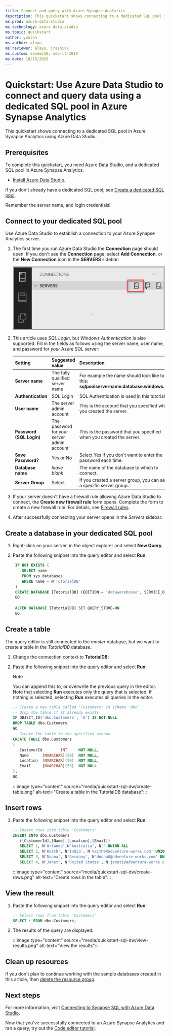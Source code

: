 ```yaml
---
title: Connect and query with Azure Synapse Analytics
description: This quickstart shows connecting to a dedicated SQL pool in Azure Synapse Analytics using Azure Data Studio.
ms.prod: azure-data-studio
ms.technology: azure-data-studio
ms.topic: quickstart
author: yualan
ms.author: alayu
ms.reviewer: alayu, jrasnick
ms.custom: seodec18; seo-lt-2019
ms.date: 10/15/2020
---
```


# Quickstart: Use Azure Data Studio to connect and query data using a dedicated SQL pool in Azure Synapse Analytics

This quickstart shows connecting to a dedicated SQL pool in Azure Synapse Analytics using Azure Data Studio.

## Prerequisites
To complete this quickstart, you need Azure Data Studio, and a dedicated SQL pool in Azure Synapse Analytics.

- [Install Azure Data Studio](./download-azure-data-studio.md).

If you don't already have a dedicated SQL pool, see [Create a dedicated SQL pool](/azure/sql-data-warehouse/sql-data-warehouse-get-started-provision).

Remember the server name, and login credentials!


## Connect to your dedicated SQL pool

Use Azure Data Studio to establish a connection to your Azure Synapse Analytics server.

1. The first time you run Azure Data Studio the **Connection** page should open. If you don't see the **Connection** page, select **Add Connection**, or the **New Connection** icon in the **SERVERS** sidebar:
   
   ![Screenshot of the Connection page with the New Connection icon called out.](media/quickstart-sql-dw/new-connection-icon.png)

2. This article uses *SQL Login*, but *Windows Authentication* is also supported. Fill in the fields as follows using the server name, user name, and password for *your* Azure SQL server:

   |   Setting    | Suggested value | Description |
   |--------------|-----------------|-------------| 
   | **Server name** | The fully qualified server name | For example the name should look like to this: **sqlpoolservername.database.windows.net**. |
   | **Authentication** | SQL Login| SQL Authentication is used in this tutorial. |
   | **User name** | The server admin account | This is the account that you specified when you created the server. |
   | **Password (SQL Login)** | The password for your server admin account | This is the password that you specified when you created the server. |
   | **Save Password?** | Yes or No | Select Yes if you don't want to enter the password each time. |
   | **Database name** | *leave blank* | The name of the database to which to connect. |
   | **Server Group** | Select <Default> | If you created a server group, you can set to a specific server group. | 

3. If your server doesn't have a firewall rule allowing Azure Data Studio to connect, the **Create new firewall rule** form opens. Complete the form to create a new firewall rule. For details, see [Firewall rules](/azure/sql-database/sql-database-firewall-configure).

4. After successfully connecting your server opens in the *Servers* sidebar.

## Create a database in your dedicated SQL pool

1. Right-click on your server, in the object explorer and select **New Query.**

2. Paste the following snippet into the query editor and select **Run**:

   ```sql
    IF NOT EXISTS (
       SELECT name
       FROM sys.databases
       WHERE name = N'TutorialDB'
    )
    CREATE DATABASE [TutorialDB] (EDITION = 'datawarehouse', SERVICE_OBJECTIVE='DW100');
    GO  
    
    ALTER DATABASE [TutorialDB] SET QUERY_STORE=ON
    GO
   ```

## Create a table

The query editor is still connected to the *master* database, but we want to create a table in the *TutorialDB* database. 

1. Change the connection context to **TutorialDB**:

2. Paste the following snippet into the query editor and select **Run**:

   > [!NOTE]
   > You can append this to, or overwrite the previous query in the editor. Note that selecting **Run** executes only the query that is selected. If nothing is selected, selecting **Run** executes all queries in the editor.

   ```sql
   -- Create a new table called 'Customers' in schema 'dbo'
   -- Drop the table if it already exists
   IF OBJECT_ID('dbo.Customers', 'U') IS NOT NULL
   DROP TABLE dbo.Customers
   GO
   -- Create the table in the specified schema
   CREATE TABLE dbo.Customers
   (
      CustomerId        INT     NOT NULL,
      Name      [NVARCHAR](50)  NOT NULL,
      Location  [NVARCHAR](50)  NOT NULL,
      Email     [NVARCHAR](50)  NOT NULL
   );
   GO
   ```

    :::image type="content" source="media/quickstart-sql-dw/create-table.png" alt-text="Create a table in the TutorialDB database":::


## Insert rows

1. Paste the following snippet into the query editor and select **Run**:

   ```sql
   -- Insert rows into table 'Customers'
   INSERT INTO dbo.Customers
      ([CustomerId],[Name],[Location],[Email])
      SELECT 1, N'Orlando',N'Australia', N'' UNION ALL
      SELECT 2, N'Keith', N'India', N'keith0@adventure-works.com' UNION ALL
      SELECT 3, N'Donna', N'Germany', N'donna0@adventure-works.com' UNION ALL
      SELECT 4, N'Janet', N'United States', N'janet1@adventure-works.com'
   ```

    :::image type="content" source="media/quickstart-sql-dw/create-rows.png" alt-text="Create rows in the table":::

## View the result

1. Paste the following snippet into the query editor and select **Run**:

   ```sql
   -- Select rows from table 'Customers'
   SELECT * FROM dbo.Customers;
   ```

2. The results of the query are displayed:

    :::image type="content" source="media/quickstart-sql-dw/view-results.png" alt-text="View the results":::


## Clean up resources

If you don't plan to continue working with the sample databases created in this article, then [delete the resource group](/azure/synapse-analytics/sql-data-warehouse/create-data-warehouse-portal#clean-up-resources).

## Next steps
For more information, visit [Connecting to Synapse SQL with Azure Data Studio](https://docs.microsoft.com/azure/synapse-analytics/sql/get-started-azure-data-studio).

Now that you've successfully connected to an Azure Synapse Analytics and ran a query, try out the [Code editor tutorial](tutorial-sql-editor.md).